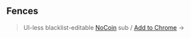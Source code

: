## Fences
> UI-less blacklist-editable [NoCoin](https://github.com/keraf/NoCoin) sub / [Add to Chrome](https://chrome.google.com/webstore/detail/fences/jchogmppohphjnhihjojamlngjegoiia) &rarr;
